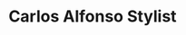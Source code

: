 ---
title: 'Carlos Alfonso Stylist'
description: 'Un sitio web moderno y lleno de estilo que representa y enseña lo mejor del buen vestir'
image: 'images/blog/carlos-alfonso-stylist-portfolio/1.webp'
tags: ['Proyecto']
---